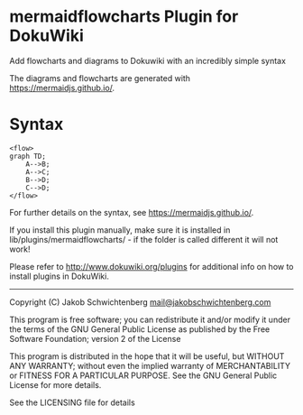 # mermaidflowcharts Plugin for DokuWiki
Add flowcharts and diagrams to Dokuwiki with an incredibly simple syntax

The diagrams and flowcharts are generated with https://mermaidjs.github.io/. 

# Syntax

```
<flow>
graph TD;
    A-->B;
    A-->C;
    B-->D;
    C-->D;
</flow>
```

For further details on the syntax, see https://mermaidjs.github.io/.

If you install this plugin manually, make sure it is installed in
lib/plugins/mermaidflowcharts/ - if the folder is called different it
will not work!

Please refer to http://www.dokuwiki.org/plugins for additional info
on how to install plugins in DokuWiki.

----
Copyright (C) Jakob Schwichtenberg <mail@jakobschwichtenberg.com>

This program is free software; you can redistribute it and/or modify
it under the terms of the GNU General Public License as published by
the Free Software Foundation; version 2 of the License

This program is distributed in the hope that it will be useful,
but WITHOUT ANY WARRANTY; without even the implied warranty of
MERCHANTABILITY or FITNESS FOR A PARTICULAR PURPOSE.  See the
GNU General Public License for more details.

See the LICENSING file for details
